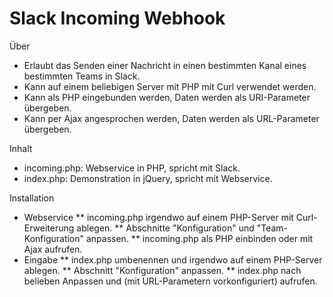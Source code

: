 Slack Incoming Webhook
======================

Über

* Erlaubt das Senden einer Nachricht in einen bestimmten Kanal eines bestimmten Teams in Slack.
* Kann auf einem beliebigen Server mit PHP mit Curl verwendet werden.
* Kann als PHP eingebunden werden, Daten werden als URI-Parameter übergeben.
* Kann per Ajax angesprochen werden, Daten werden als URL-Parameter übergeben.

Inhalt

* incoming.php: Webservice in PHP, spricht mit Slack.
* index.php: Demonstration in jQuery, spricht mit Webservice.

Installation

* Webservice
** incoming.php irgendwo auf einem PHP-Server mit Curl-Erweiterung ablegen.
** Abschnitte "Konfiguration" und "Team-Konfiguration" anpassen.
** incoming.php als PHP einbinden oder mit Ajax aufrufen.
* Eingabe
** index.php umbenennen und irgendwo auf einem PHP-Server ablegen.
** Abschnitt "Konfiguration" anpassen.
** index.php nach belieben Anpassen und (mit URL-Parametern vorkonfiguriert) aufrufen.